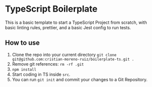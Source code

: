 # TypeScript Boilerplate

This is a basic template to start a TypeScript Project from scratch, with basic linting rules, prettier, and a basic Jest config to run tests.

## How to use

1. Clone the repo into your current directory `git clone git@github.com:cristian-moreno-ruiz/boilerplate-ts.git .`
2. Remove git references: `rm -rf .git`
3. `npm install`
4. Start coding in TS inside `src`.
5. You can run `git init` and commit your changes to a Git Repository.